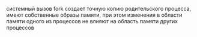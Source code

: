 системный вызов fork создает точную копию родительского процесса, имеют собственные образы памяти, при этом изменения в области памяти одного из процессов не влияют на область памяти других процессов